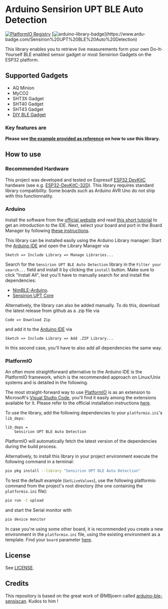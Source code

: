 # Arduino Sensirion UPT BLE Auto Detection
[![PlatformIO Registry](https://badges.registry.platformio.org/packages/sensirion/library/Sensirion%20UPT%20BLE%20Auto%20Detection.svg)](https://registry.platformio.org/libraries/sensirion/Sensirion%20UPT%20BLE%20Auto%20Detection) [![arduino-library-badge](https://www.ardu-badge.com/badge/Sensirion%20UPT%20BLE%20Auto%20Detection.svg?)](https://www.ardu-badge.com/Sensirion%20UPT%20BLE%20Auto%20Detection)

This library enables you to retrieve live measurements form your own Do-It-Yourself BLE enabled sensor gadget or most Sensirion Gadgets on the ESP32 platform.

## Supported Gadgets

- AQ Minion
- MyCO2
- SHT3X Gadget
- SHT40 Gadget
- SHT43 Gadget
- [DIY BLE Gadget](https://github.com/Sensirion/arduino-ble-gadget)

### Key features are

**Please see [the example provided as reference](examples/GetLiveValues/GetLiveValues.ino) on how to use this library.**

## How to use

### Recommended Hardware

This project was developed and tested on Espressif [ESP32 DevKitC](https://www.espressif.com/en/products/devkits/esp32-devkitc) hardware (see e.g. [ESP32-DevKitC-32D](https://www.digikey.com/en/products/detail/espressif-systems/ESP32-DEVKITC-32D/9356990)).
This library requires standard library compatibility. Some boards such as Arduino AVR Uno do not ship with this functionnality.

### Arduino

Install the software from the [official website](https://www.arduino.cc/en/software) and read [this short tutorial](https://docs.arduino.cc/software/ide-v2/tutorials/getting-started-ide-v2/) to get an introduction to the IDE.
Next, select your board and port in the Board Manager by following [these instructions](https://support.arduino.cc/hc/en-us/articles/4406856349970-Select-board-and-port-in-Arduino-IDE).

This library can be installed easily using the Arduino Library manager:
Start the [Arduino IDE](http://www.arduino.cc/en/main/software) and open the Library Manager via

    Sketch => Include Library => Manage Libraries...

Search for the `Sensirion UPT BLE Auto Detection` library in the `Filter your search...` field and install it by clicking the `install` button. Make sure to click "Install All", lest you'll have to manually search for and install the dependencies:

- [NimBLE-Arduino](https://www.arduino.cc/reference/en/libraries/nimble-arduino/).
- [Sensirion UPT Core](https://www.arduino.cc/reference/en/libraries/sensirion-upt-core/)

Alternatively, the library can also be added manually. To do this, download the latest release from github as a .zip file via

    Code => Download Zip

and add it to the [Arduino IDE](http://www.arduino.cc/en/main/software) via

    Sketch => Include Library => Add .ZIP Library...

In this second case, you'll have to also add all dependencies the same way.

### PlatformIO

An often more straightforward alternative to the Arduino IDE is the PlatformIO framework, which is the recommended approach on Linux/Unix systems and is detailed in the following.

The most straight-forward way to use [PlatformIO](https://platformio.org/platformio-ide) is as an extension to Microsoft's [Visual Studio Code](https://code.visualstudio.com/), you'll find it easily among the extensions available for it. Please refer to the official installation instructions [here](https://platformio.org/install/ide?install=vscode).

To use the library, add the following dependencies to your `platformio.ini`'s `lib_deps`:

```control
lib_deps =
    Sensirion UPT BLE Auto Detection
```

PlatformIO will automatically fetch the latest version of the dependencies during the build process.

Alternatively, to install this library in your project environment execute the following command in a terminal:

```bash
pio pkg install --library "Sensirion UPT BLE Auto Detection"
```

To test the default example (`GetLiveValues`), use the following platformio command from the project's root directory (the one containing the `platformio.ini` file):

```bash
pio run -t upload
```

and start the Serial monitor with

```bash
pio device monitor
```

In case you're using some other board, it is recommended you create a new environment in the `platformio.ini` file, using the existing environment as a template. Find your `board` parameter [here](https://docs.platformio.org/en/latest/boards/index.html).

## License

See [LICENSE](LICENSE).

## Credits

This repository is based on the great work of @MBjoern called [arduino-ble-sensiscan](https://github.com/MBjoern/arduino-ble-sensiscan). Kudos to him !

